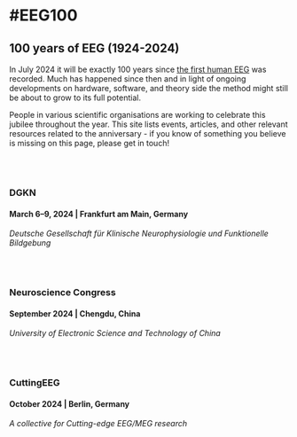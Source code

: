 ---
---

# #EEG100
## 100 years of EEG (1924-2024)

In July 2024 it will be exactly 100 years since [the first human EEG](https://en.wikipedia.org/wiki/Electroencephalography#History) was recorded.
Much has happened since then and in light of ongoing developments on hardware, software, and theory side the method might still be about to grow to its full potential.

People in various scientific organisations are working to celebrate this jubilee throughout the year.
This site lists events, articles, and other relevant resources related to the anniversary - if you know of something you believe is missing on this page, please get in touch!

<br/><br/>

### DGKN 

#### March 6–9, 2024 | Frankfurt am Main, Germany

*Deutsche Gesellschaft für Klinische Neurophysiologie und Funktionelle Bildgebung*

<br/><br/>

### Neuroscience Congress

#### September 2024 | Chengdu, China

*University of Electronic Science and Technology of China*

<br/><br/>

### CuttingEEG 

#### October 2024 | Berlin, Germany

*A collective for Cutting-edge EEG/MEG research*

<br/><br/>
